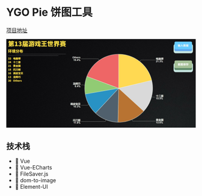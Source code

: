 # YGO Pie 饼图工具

[项目地址](https://deanlightning.github.io/ygo-pie/#/)

![Preview](./docs/preview.jpg)

## 技术栈

- :hammer: Vue
- :hammer: Vue-ECharts
- :hammer: FileSaver.js
- :hammer: dom-to-image
- :hammer: Element-UI
